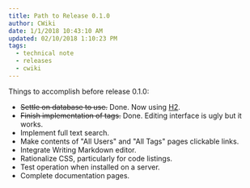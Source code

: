 ```yaml
---
title: Path to Release 0.1.0
author: CWiki
date: 1/1/2018 10:43:10 AM  
updated: 02/10/2018 1:10:23 PM      
tags:
  - technical note
  - releases
  - cwiki
---
```


Things to accomplish before release 0.1.0:

- ~~Settle on database to use.~~ Done. Now using [H2](http://h2database.com/html/main.html).
- ~~Finish implementation of tags.~~ Done. Editing interface is ugly but it works.
- Implement full text search.
- Make contents of "All Users" and "All Tags" pages clickable links.
- Integrate Writing Markdown editor.
- Rationalize CSS, particularly for code listings.
- Test operation when installed on a server.
- Complete documentation pages.


